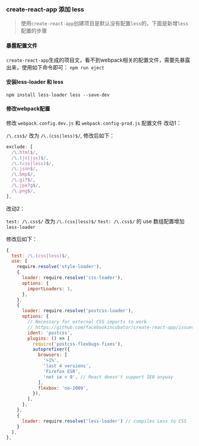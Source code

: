 ### create-react-app 添加 less

> 使用`create-react-app`创建项目是默认没有配置`less`的，下面是新增`less`配置的步骤

#### 暴露配置文件

`create-react-app`生成的项目文，看不到webpack相关的配置文件，需要先暴露出来，使用如下命令即可：
<code>npm run eject</code>

#### 安装less-loader 和 less
<code>npm install less-loader less --save-dev</code>

#### 修改webpack配置
修改 `webpack.config.dev.js` 和 `webpack.config-prod.js` 配置文件
改动1：

`/\.css$/` 改为 `/\.(css|less)$/`, 修改后如下：
```javascript (type)
exclude: [
  /\.html$/,
  /\.(js|jsx)$/,
  /\.(css|less)$/,
  /\.json$/,
  /\.bmp$/,
  /\.gif$/,
  /\.jpe?g$/,
  /\.png$/,
],
```
改动2：

`test: /\.css$/` 改为 `/\.(css|less)$/`
`test: /\.css$/` 的 use 数组配置增加 `less-loader`

修改后如下：
```javascript (type)
{
  test: /\.(css|less)$/,
  use: [
    require.resolve('style-loader'),
    {
      loader: require.resolve('css-loader'),
      options: {
        importLoaders: 1,
      },
    },
    {
      loader: require.resolve('postcss-loader'),
      options: {
        // Necessary for external CSS imports to work
        // https://github.com/facebookincubator/create-react-app/issues/2677
        ident: 'postcss',
        plugins: () => [
          require('postcss-flexbugs-fixes'),
          autoprefixer({
            browsers: [
              '>1%',
              'last 4 versions',
              'Firefox ESR',
              'not ie < 9', // React doesn't support IE8 anyway
            ],
            flexbox: 'no-2009',
          }),
        ],
      },
    },
    {
      loader: require.resolve('less-loader') // compiles Less to CSS
    }
  ],
},
```